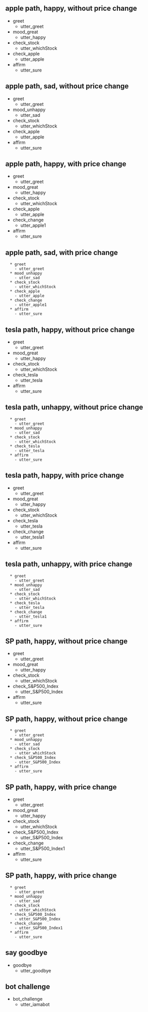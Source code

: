 ## apple path, happy, without price change
* greet
  - utter_greet
* mood_great
  - utter_happy
* check_stock
  - utter_whichStock
* check_apple
  - utter_apple
* affirm
  - utter_sure

## apple path, sad, without price change
* greet
  - utter_greet
* mood_unhappy
  - utter_sad
* check_stock
  - utter_whichStock
* check_apple
  - utter_apple
* affirm
  - utter_sure

## apple path, happy, with price change
  * greet
    - utter_greet
  * mood_great
    - utter_happy
  * check_stock
    - utter_whichStock
  * check_apple
    - utter_apple
  * check_change
    - utter_apple1
  * affirm
    - utter_sure

## apple path, sad, with price change
      * greet
        - utter_greet
      * mood_unhappy
        - utter_sad
      * check_stock
        - utter_whichStock
      * check_apple
        - utter_apple
      * check_change
        - utter_apple1
      * affirm
        - utter_sure


## tesla path, happy, without price change
  * greet
    - utter_greet
  * mood_great
    - utter_happy
  * check_stock
    - utter_whichStock
  * check_tesla
    - utter_tesla
  * affirm
    - utter_sure

## tesla path, unhappy, without price change
      * greet
        - utter_greet
      * mood_unhappy
        - utter_sad
      * check_stock
        - utter_whichStock
      * check_tesla
        - utter_tesla
      * affirm
        - utter_sure

## tesla path, happy, with price change
  * greet
    - utter_greet
  * mood_great
    - utter_happy
  * check_stock
    - utter_whichStock
  * check_tesla
    - utter_tesla
  * check_change
    - utter_tesla1  
  * affirm
    - utter_sure
## tesla path, unhappy, with price change
      * greet
        - utter_greet
      * mood_unhappy
        - utter_sad
      * check_stock
        - utter_whichStock
      * check_tesla
        - utter_tesla
      * check_change
        - utter_tesla1  
      * affirm
        - utter_sure

## SP path, happy, without price change
  * greet
    - utter_greet
  * mood_great
    - utter_happy
  * check_stock
    - utter_whichStock
  * check_S&P500_Index
    - utter_S&P500_Index
  * affirm
    - utter_sure

## SP path, happy, without price change
      * greet
        - utter_greet
      * mood_unhappy
        - utter_sad
      * check_stock
        - utter_whichStock
      * check_S&P500_Index
        - utter_S&P500_Index
      * affirm
        - utter_sure

## SP path, happy, with price change
  * greet
    - utter_greet
  * mood_great
    - utter_happy
  * check_stock
    - utter_whichStock
  * check_S&P500_Index
    - utter_S&P500_Index
  * check_change
    - utter_S&P500_Index1  
  * affirm
    - utter_sure

## SP path, happy, with price change
      * greet
        - utter_greet
      * mood_unhappy
        - utter_sad
      * check_stock
        - utter_whichStock
      * check_S&P500_Index
        - utter_S&P500_Index
      * check_change
        - utter_S&P500_Index1  
      * affirm
        - utter_sure

## say goodbye
* goodbye
  - utter_goodbye

## bot challenge
* bot_challenge
  - utter_iamabot
